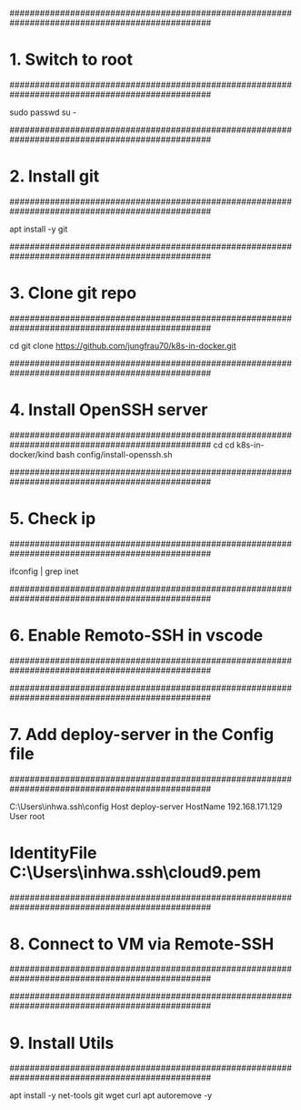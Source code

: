 ################################################################################################
# 1. Switch to root
################################################################################################

sudo passwd
su -

################################################################################################
# 2. Install git
################################################################################################

apt install -y git


################################################################################################
# 3. Clone git repo
################################################################################################

cd 
git clone https://github.com/jungfrau70/k8s-in-docker.git


################################################################################################
# 4. Install OpenSSH server
################################################################################################
cd
cd k8s-in-docker/kind
bash config/install-openssh.sh


################################################################################################
# 5. Check ip
################################################################################################

ifconfig | grep inet


################################################################################################
# 6. Enable Remoto-SSH in vscode
################################################################################################



################################################################################################
# 7. Add deploy-server in the Config file
################################################################################################

C:\Users\inhwa\.ssh\config
Host deploy-server
  HostName 192.168.171.129
  User root
  # IdentityFile C:\Users\inhwa\.ssh\cloud9.pem


################################################################################################
# 8. Connect to VM via Remote-SSH
################################################################################################



################################################################################################
# 9. Install Utils
################################################################################################

apt install -y net-tools git wget curl
apt autoremove -y

